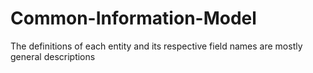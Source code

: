# Common-Information-Model
The definitions of each entity and its respective field names are mostly general descriptions
